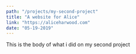 ```yaml
---
path: "/projects/my-second-project"
title: "A website for Alice"
link: "https://aliceharwood.com"
date: "05-19-2019"
---
```


This is the body of what i did on my second project